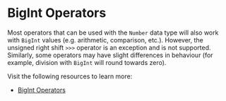 # BigInt Operators

Most operators that can be used with the `Number` data type will also work with `BigInt` values (e.g. arithmetic, comparison, etc.). However, the unsigned right shift `>>>` operator is an exception and is not supported. Similarly, some operators may have slight differences in behaviour (for example, division with `BigInt` will round towards zero).

Visit the following resources to learn more:

- [BigInt Operators](https://developer.mozilla.org/en-US/docs/Web/JavaScript/Guide/Expressions_and_Operators#bigint_operators)
